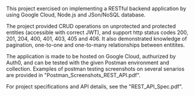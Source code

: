 This project exercised on implementing a RESTful backend application by using Google Cloud, Node.js and JSon/NoSQL database. 

The project provided CRUD operations on unprotected and protected entities (accessible with correct JWT), and support http status codes 200, 201, 204, 400, 401, 403, 405 and 406. It also demonstrated knowledge of pagination, one-to-one and one-to-many relationships between entitites. 

The application is made to be hosted on Google Cloud, authurized by Auth0, and can be tested with the given Postman environment and collection. Examples of postman testing screenshots on several senarios are provided in "Postman_Screenshots_REST_API.pdf". 

For project specifications and API details, see the "REST_API_Spec.pdf".


